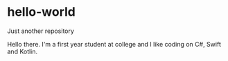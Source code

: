 # hello-world
Just another repository

Hello there. I'm a first year student at college and I like coding on C#, Swift and Kotlin.
